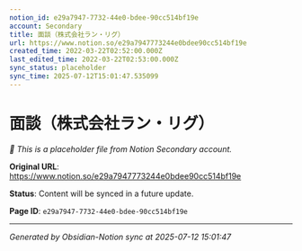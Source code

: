 ```yaml
---
notion_id: e29a7947-7732-44e0-bdee-90cc514bf19e
account: Secondary
title: 面談（株式会社ラン・リグ）
url: https://www.notion.so/e29a7947773244e0bdee90cc514bf19e
created_time: 2022-03-22T02:52:00.000Z
last_edited_time: 2022-03-22T02:53:00.000Z
sync_status: placeholder
sync_time: 2025-07-12T15:01:47.535099
---
```


# 面談（株式会社ラン・リグ）

*🔄 This is a placeholder file from Notion Secondary account.*

**Original URL**: https://www.notion.so/e29a7947773244e0bdee90cc514bf19e

**Status**: Content will be synced in a future update.

**Page ID**: `e29a7947-7732-44e0-bdee-90cc514bf19e`

---

*Generated by Obsidian-Notion sync at 2025-07-12 15:01:47*
